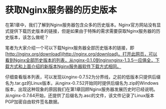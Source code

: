 # 获取Nginx服务器的历史版本

在第1章中，我们了解到Nginx服务器包含众多的历史版本。Nginx官方网站没有显式提供下载历史版本的链接，但是如果由于特殊的需求需要获取Nginx服务器的历史版本，该怎么做呢？

笔者为大家介绍一个可以下载Nginx服务器全部历史版本的链接，即[http://nginx.org/download](http://nginx.org/download)。打开此网页，可以看到Nginx全部历史版本的列表，从nginx-0.1.0到nginxnginx-1.3.5一应俱全，下载方式和上面介绍的新版本Nginx服务器软件下载方式相同。

仔细查看版本列表，可以发现以nginx-0.7.52为分界线，之前的低版本只提供后缀名为.tar.gz的Linux版本，从nginx-0.7.52开始同时提供后缀名为.zip的Windows版本，出现这种现象的原因我们在第1章回顾Nginx服务器发展历史时已经说明。从nginx-0.7.64开始，还提供了后缀名为.asc的文件，该文件记录了Linux版本PGP加密自由软件签名数据。